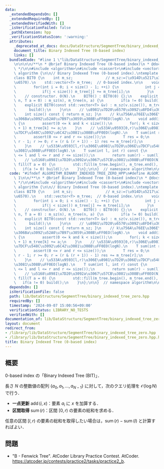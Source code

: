 ```yaml
---
data:
  _extendedDependsOn: []
  _extendedRequiredBy: []
  _extendedVerifiedWith: []
  _isVerificationFailed: false
  _pathExtension: hpp
  _verificationStatusIcon: ':warning:'
  attributes:
    _deprecated_at_docs: docs/DataStructure/SegmentTree/binary_indexed_tree_zero.md
    document_title: Binary Indexed Tree (0-based index)
    links: []
  bundledCode: "#line 1 \"lib/DataStructure/SegmentTree/binary_indexed_tree_zero.hpp\"\
    \n\n\n\n/**\n * @brief Binary Indexed Tree (0-based index)\n * @docs docs/DataStructure/SegmentTree/binary_indexed_tree_zero.md\n\
    \ */\n\n#include <algorithm>\n#include <cassert>\n#include <vector>\n\nnamespace\
    \ algorithm {\n\n// Binary Indexed Tree (0-based index).\ntemplate <typename T>\n\
    class BIT0 {\n    int m_sz;               // m_sz:=(\u914D\u5217\u306E\u8981\u7D20\
    \u6570).\n    std::vector<T> m_tree;  // 0-based index.\n\n    void build() {\n\
    \        for(int i = 0; i < size() - 1; ++i) {\n            int j = i | (i + 1);\n\
    \            if(j < size()) m_tree[j] += m_tree[i];\n        }\n    }\n\npublic:\n\
    \    // constructor. O(N).\n    BIT0() : BIT0(0) {};\n    explicit BIT0(size_t\
    \ n, T a = 0) : m_sz(n), m_tree(n, a) {\n        if(a != 0) build();\n    }\n\
    \    explicit BIT0(const std::vector<T> &v) : m_sz(v.size()), m_tree(v) {\n  \
    \      build();\n    }\n\n    // \u8981\u7D20\u6570\u3092\u8FD4\u3059\uFF0E\n\
    \    int size() const { return m_sz; }\n    // k\u756A\u76EE\u306E\u8981\u7D20\
    \u306Ba\u3092\u52A0\u7B97\u3059\u308B\uFF0EO(logN).\n    void add(int k, T a)\
    \ {\n        assert(0 <= k and k < size());\n        for(; k < size(); k |= k\
    \ + 1) m_tree[k] += a;\n    }\n    // \u533A\u9593[0,r)\u306E\u8981\u7D20\u306E\
    \u7DCF\u548C\u3092\u6C42\u3081\u308B\uFF0EO(logN).\n    T sum(int r) const {\n\
    \        assert(0 <= r and r <= size());\n        T res = 0;\n        for(r =\
    \ r - 1; r >= 0; r = (r & (r + 1)) - 1) res += m_tree[r];\n        return res;\n\
    \    }\n    // \u533A\u9593[l,r)\u306E\u8981\u7D20\u306E\u7DCF\u548C\u3092\u6C42\
    \u3081\u308B\uFF0EO(logN).\n    T sum(int l, int r) const {\n        assert(0\
    \ <= l and l <= r and r <= size());\n        return sum(r) - sum(l);\n    }\n\
    \    // \u5168\u8981\u7D20\u3092a\u3067\u57CB\u3081\u308B\uFF0EO(N).\n    void\
    \ fill(T a = 0) {\n        std::fill(m_tree.begin(), m_tree.end(), a);\n     \
    \   if(a != 0) build();\n    }\n};\n\n}  // namespace algorithm\n\n\n"
  code: "#ifndef ALGORITHM_BINARY_INDEXED_TREE_ZERO_HPP\n#define ALGORITHM_BINARY_INDEXED_TREE_ZERO_HPP\
    \ 1\n\n/**\n * @brief Binary Indexed Tree (0-based index)\n * @docs docs/DataStructure/SegmentTree/binary_indexed_tree_zero.md\n\
    \ */\n\n#include <algorithm>\n#include <cassert>\n#include <vector>\n\nnamespace\
    \ algorithm {\n\n// Binary Indexed Tree (0-based index).\ntemplate <typename T>\n\
    class BIT0 {\n    int m_sz;               // m_sz:=(\u914D\u5217\u306E\u8981\u7D20\
    \u6570).\n    std::vector<T> m_tree;  // 0-based index.\n\n    void build() {\n\
    \        for(int i = 0; i < size() - 1; ++i) {\n            int j = i | (i + 1);\n\
    \            if(j < size()) m_tree[j] += m_tree[i];\n        }\n    }\n\npublic:\n\
    \    // constructor. O(N).\n    BIT0() : BIT0(0) {};\n    explicit BIT0(size_t\
    \ n, T a = 0) : m_sz(n), m_tree(n, a) {\n        if(a != 0) build();\n    }\n\
    \    explicit BIT0(const std::vector<T> &v) : m_sz(v.size()), m_tree(v) {\n  \
    \      build();\n    }\n\n    // \u8981\u7D20\u6570\u3092\u8FD4\u3059\uFF0E\n\
    \    int size() const { return m_sz; }\n    // k\u756A\u76EE\u306E\u8981\u7D20\
    \u306Ba\u3092\u52A0\u7B97\u3059\u308B\uFF0EO(logN).\n    void add(int k, T a)\
    \ {\n        assert(0 <= k and k < size());\n        for(; k < size(); k |= k\
    \ + 1) m_tree[k] += a;\n    }\n    // \u533A\u9593[0,r)\u306E\u8981\u7D20\u306E\
    \u7DCF\u548C\u3092\u6C42\u3081\u308B\uFF0EO(logN).\n    T sum(int r) const {\n\
    \        assert(0 <= r and r <= size());\n        T res = 0;\n        for(r =\
    \ r - 1; r >= 0; r = (r & (r + 1)) - 1) res += m_tree[r];\n        return res;\n\
    \    }\n    // \u533A\u9593[l,r)\u306E\u8981\u7D20\u306E\u7DCF\u548C\u3092\u6C42\
    \u3081\u308B\uFF0EO(logN).\n    T sum(int l, int r) const {\n        assert(0\
    \ <= l and l <= r and r <= size());\n        return sum(r) - sum(l);\n    }\n\
    \    // \u5168\u8981\u7D20\u3092a\u3067\u57CB\u3081\u308B\uFF0EO(N).\n    void\
    \ fill(T a = 0) {\n        std::fill(m_tree.begin(), m_tree.end(), a);\n     \
    \   if(a != 0) build();\n    }\n};\n\n}  // namespace algorithm\n\n#endif\n"
  dependsOn: []
  isVerificationFile: false
  path: lib/DataStructure/SegmentTree/binary_indexed_tree_zero.hpp
  requiredBy: []
  timestamp: '2024-09-07 15:00:56+09:00'
  verificationStatus: LIBRARY_NO_TESTS
  verifiedWith: []
documentation_of: lib/DataStructure/SegmentTree/binary_indexed_tree_zero.hpp
layout: document
redirect_from:
- /library/lib/DataStructure/SegmentTree/binary_indexed_tree_zero.hpp
- /library/lib/DataStructure/SegmentTree/binary_indexed_tree_zero.hpp.html
title: Binary Indexed Tree (0-based index)
---
```

## 概要

0-based index の「Binary Indexed Tree (BIT)」．

長さ $N$ の整数値の配列 $\lbrace a_0, a_1, \ldots, a_{N-1} \rbrace$ に対して，次のクエリ処理を $\mathcal{O}(\log N)$ で行う．

- **一点更新** $\operatorname{add}(i,x)$：要素 $a_i$ に $x$ を加算する．
- **区間取得** $\operatorname{sum}(r)$：区間 $[0,r)$ の要素の総和を求める．

任意の区間 $[l,r)$ の要素の総和を取得したい場合は，$\operatorname{sum}(r)-\operatorname{sum}(l)$ と計算すればよい．


## 問題

- "B - Fenwick Tree". AtCoder Library Practice Contest. AtCoder. <https://atcoder.jp/contests/practice2/tasks/practice2_b>.

